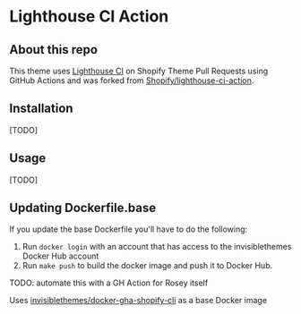 # Lighthouse CI Action

## About this repo

This theme uses [Lighthouse CI](https:/github.com/googleChrome/lighthouse-ci) on Shopify Theme Pull Requests using GitHub Actions and was forked from [Shopify/lighthouse-ci-action](https://github.com/Shopify/lighthouse-ci-action).

## Installation

[TODO]

## Usage

[TODO]

## Updating Dockerfile.base

If you update the base Dockerfile you'll have to do the following:
1. Run `docker login` with an account that has access to the invisiblethemes Docker Hub account
1. Run `make push` to build the docker image and push it to Docker Hub.

TODO: automate this with a GH Action for Rosey itself

Uses [invisiblethemes/docker-gha-shopify-cli](https://github.com/invisiblethemes/docker-gha-shopify-cli) as a base Docker image
